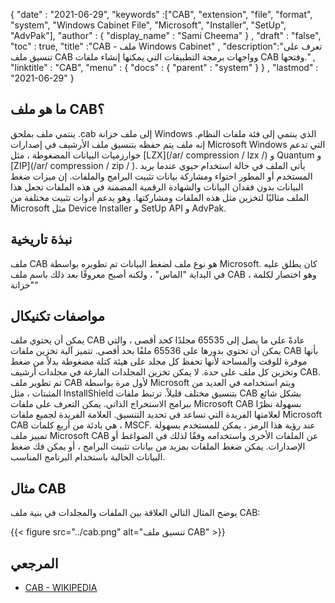 {
  "date" : "2021-06-29",
  "keywords" :["CAB", "extension", "file", "format", "system", "Windows Cabinet File", "Microsoft", "Installer", "SetUp", "AdvPak"],
  "author" : {
    "display_name" : "Sami Cheema"
} ,
  "draft" : "false",
  "toc" : true,
  "title" :"CAB - ملف Windows Cabinet" ,
  "description":"تعرف على تنسيق ملف CAB وواجهات برمجة التطبيقات التي يمكنها إنشاء ملفات CAB وفتحها." ,
  "linktitle" : "CAB",
  "menu" : {
    "docs" : {
      "parent" : "system"
}
} ,
  "lastmod" : "2021-06-29"
}

## ما هو ملف CAB؟ ##

ينتمي ملف بملحق .cab إلى ملف خزانة Windows الذي ينتمي إلى فئة ملفات النظام. إنه ملف يتم حفظه بتنسيق ملف الأرشيف في إصدارات Microsoft Windows التي تدعم خوارزميات البيانات المضغوطة ، مثل [LZX](/ar/ compression / lzx /) و Quantum و [ZIP](/ar/ compression / zip / ). يأتي الملف في حالة استخدام حيوي عندما يريد المستخدم أو المطور احتواء ومشاركة بيانات تثبيت البرامج والملفات. إن ميزات ضغط البيانات بدون فقدان البيانات والشهادة الرقمية المضمنة في هذه الملفات تجعل هذا الملف مثاليًا لتخزين مثل هذه الملفات ومشاركتها. وهو يدعم أدوات تثبيت مختلفة من Microsoft مثل Device Installer و SetUp API و AdvPak.

## نبذة تاريخية ##

ملف CAB هو نوع ملف لضغط البيانات تم تطويره بواسطة Microsoft. كان يطلق عليه في البداية "الماس" ، ولكنه أصبح معروفًا بعد ذلك باسم ملف CAB ، وهو اختصار لكلمة "خزانة"

## مواصفات تكنيكال ##

يمكن أن يحتوي ملف CAB عادةً على ما يصل إلى 65535 مجلدًا كحد أقصى ، والتي يمكن أن تحتوي بدورها على 65536 ملفًا بحد أقصى. تتميز آلية تخزين ملفات CAB بأنها موفرة للوقت والمساحة لأنها تحفظ كل مجلد على هيئة كتلة مضغوطة بدلاً من ضغط وتخزين كل ملف على حدة. لا يمكن تخزين المجلدات الفارغة في مجلدات أرشيف CAB. تم تطوير ملف CAB لأول مرة بواسطة Microsoft ويتم استخدامه في العديد من المثبتات ، مثل InstallShield بتنسيق مختلف قليلاً. ترتبط ملفات CAB بشكل شائع ببرامج الاستخراج الذاتي. يمكن التعرف على ملفات Microsoft CAB بسهولة نظرًا لعلامتها الفريدة التي تساعد في تحديد التنسيق. العلامة الفريدة لجميع ملفات Microsoft CAB هي بادئة من أربع كلمات ، MSCF. عند رؤية هذا الرمز ، يمكن للمستخدم بسهولة تمييز ملف Microsoft CAB عن الملفات الأخرى واستخدامه وفقًا لذلك في الضواغط أو الإصدارات. يمكن ضغط الملفات بمزيد من بيانات تثبيت البرامج ، أو يمكن فك ضغط البيانات الحالية باستخدام البرنامج المناسب.


## مثال CAB ##

يوضح المثال التالي العلاقة بين الملفات والمجلدات في بنية ملف CAB:

{{< figure src="../cab.png" alt="تنسيق ملف CAB" >}}

## المرجعي ##

* [CAB - WIKIPEDIA](https://en.wikipedia.org/wiki/Cabinet_(file_format))
